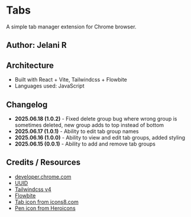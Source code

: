 # Tabs

A simple tab manager extension for Chrome browser.

## Author: Jelani R

## Architecture

- Built with React + Vite, Tailwindcss + Flowbite
- Languages used: JavaScript

## Changelog

- **2025.06.18 (1.0.2)** - Fixed delete group bug where wrong group is sometimes deleted, new group adds to top instead of bottom
- **2025.06.17 (1.0.1)** - Ability to edit tab group names
- **2025.06.16 (1.0.0)** - Ability to view and edit tab groups, added styling
- **2025.06.15 (0.0.1)** - Ability to add and remove tab groups

## Credits / Resources

- [developer.chrome.com](https://developer.chrome.com/docs/extensions/get-started/tutorial/hello-world)
- [UUID](http://npmjs.com/package/uuid)
- [Tailwindcss v4](https://tailwindcss.com/)
- [Flowbite](https://flowbite.com/)
- [Tab icon from icons8.com](https://icons8.com/icons/set/tabs--os-windows)
- [Pen icon from Heroicons](https://heroicons.com/micro)
